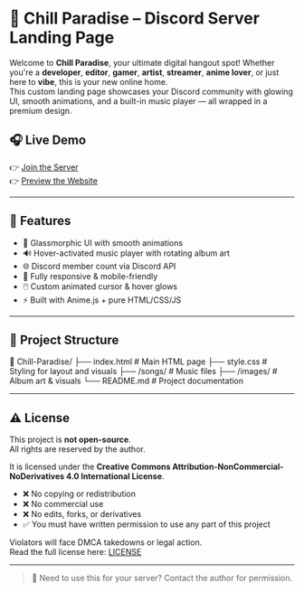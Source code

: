 # 🌴 Chill Paradise – Discord Server Landing Page

Welcome to **Chill Paradise**, your ultimate digital hangout spot! Whether you're a **developer**, **editor**, **gamer**, **artist**, **streamer**, **anime lover**, or just here to **vibe**, this is your new online home.  
This custom landing page showcases your Discord community with glowing UI, smooth animations, and a built-in music player — all wrapped in a premium design.

## 🎧 Live Demo

👉 [Join the Server](https://discord.gg/PJCSsBnaZc)  
👉 [Preview the Website](https://VadikGoyal1.github.io/Chill-Paradise/)  

---

## 🚀 Features

- 🎨 Glassmorphic UI with smooth animations
- 🔊 Hover-activated music player with rotating album art
- 🌐 Discord member count via Discord API
- 🌙 Fully responsive & mobile-friendly
- 🖱️ Custom animated cursor & hover glows
- ⚡ Built with Anime.js + pure HTML/CSS/JS

---

## 📁 Project Structure

📂 Chill-Paradise/
├── index.html # Main HTML page
├── style.css # Styling for layout and visuals
├── /songs/ # Music files
├── /images/ # Album art & visuals
└── README.md # Project documentation

---

## ⚠️ License

This project is **not open-source**.  
All rights are reserved by the author.

It is licensed under the **Creative Commons Attribution-NonCommercial-NoDerivatives 4.0 International License**.

- ❌ No copying or redistribution  
- ❌ No commercial use  
- ❌ No edits, forks, or derivatives  
- ✅ You must have written permission to use any part of this project

Violators will face DMCA takedowns or legal action.  
Read the full license here: [LICENSE](./LICENSE)

---

> 📩 Need to use this for your server? Contact the author for permission.
